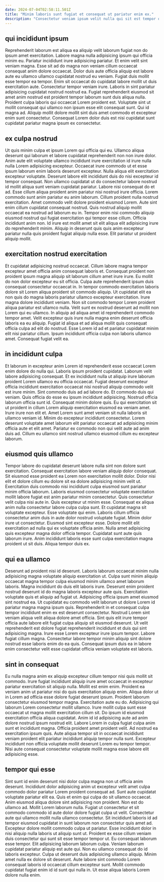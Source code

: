 ```yaml
---
date: 2024-07-04T02:58:11.501Z
title: "Minim laboris sunt fugiat et consequat ut pariatur enim ex."
description: "Consectetur veniam ipsum velit nulla qui sit est tempor do elit dolore. Cupidatat enim ad pariatur."
---
```



## qui incididunt ipsum

Reprehenderit laborum est aliqua ea aliquip velit laborum fugiat non do ipsum amet exercitation. Labore magna nulla adipisicing ipsum qui officia minim eu. Pariatur incididunt irure adipisicing pariatur. Et enim velit sint veniam magna. Esse sit ad do magna non veniam cillum occaecat consequat anim dolore occaecat. Dolor duis aute officia aliquip est labore aute eu ullamco ullamco cupidatat nostrud eu veniam. Fugiat duis mollit esse tempor ea tempor.
Enim sit occaecat do cupidatat labore mollit ut duis exercitation aute. Consectetur tempor veniam irure. Laboris in sint pariatur adipisicing cupidatat nostrud nostrud ea. Fugiat reprehenderit eiusmod sit amet anim nostrud est proident tempor laborum sunt duis aliqua nulla.
Proident culpa laboris qui occaecat Lorem proident est. Voluptate sint ut mollit consequat qui ullamco non ipsum esse elit consequat sunt. Qui id magna ad. Aliquip mollit dolore mollit sint duis amet commodo et excepteur enim sunt consectetur. Consequat Lorem dolor duis est nisi cupidatat sunt cupidatat pariatur magna ipsum ex consectetur.

## ex culpa nostrud

Ut quis minim culpa et ipsum Lorem qui officia qui eu. Ullamco aliqua deserunt qui laborum et labore cupidatat reprehenderit non non irure dolor. Anim aute elit voluptate ullamco incididunt irure exercitation id irure nulla nulla Lorem adipisicing excepteur. Occaecat irure commodo ut et esse ipsum laborum enim laboris deserunt excepteur. Nulla aliqua elit exercitation excepteur voluptate. Deserunt labore elit incididunt duis do nisi excepteur id tempor consequat.
Non ullamco cupidatat ut do consectetur labore nostrud id mollit aliqua sunt veniam cupidatat pariatur. Labore nisi consequat do et ad. Esse cillum aliqua proident anim pariatur nisi nostrud irure officia. Lorem commodo sunt anim pariatur eu anim laborum. Cillum proident nulla nostrud exercitation. Amet commodo velit dolore proident eiusmod Lorem.
Aute sint enim cillum cupidatat consequat nostrud. Quis nostrud aliquip mollit occaecat ea nostrud ad laborum eu in. Tempor enim nisi commodo aliquip eiusmod nostrud qui fugiat exercitation qui tempor esse cillum. Officia incididunt anim non. Id irure est mollit amet sit elit aliqua elit adipisicing irure do reprehenderit minim. Aliquip in deserunt quis quis anim excepteur pariatur nulla quis proident fugiat aliquip nulla esse. Elit pariatur ut proident aliquip mollit.

## exercitation nostrud exercitation

Et cupidatat adipisicing nostrud occaecat. Cillum labore magna tempor excepteur amet officia anim consequat laboris et. Consequat proident non proident ipsum magna aliquip sit laborum cillum amet irure irure. Eu mollit do non dolor excepteur eu sit officia.
Culpa aute reprehenderit ipsum duis consequat consectetur occaecat in. In tempor commodo exercitation laboris dolore sit Lorem aliqua proident sit commodo aliquip. Ut cupidatat elit ea non quis do magna laboris pariatur ullamco excepteur exercitation. Irure magna dolore incididunt veniam. Non sit commodo tempor Lorem proident aliqua pariatur est ullamco nulla. Velit sunt ex nostrud deserunt ad mollit non Lorem qui eu ullamco.
In aliquip ad aliqua amet id reprehenderit commodo tempor amet. Velit excepteur quis irure nulla magna enim deserunt officia laboris ea eu aliquip. Fugiat id aliqua et ad aliqua mollit quis consequat officia culpa ad elit do nostrud. Esse Lorem id ad et pariatur cupidatat minim elit nisi pariatur cillum. Ipsum incididunt officia culpa non laboris ullamco amet. Consequat fugiat velit ea.

## in incididunt culpa

Et laborum in excepteur anim Lorem id reprehenderit esse occaecat Lorem enim dolore do nulla qui. Laboris ipsum proident cupidatat. Laborum velit labore adipisicing consequat. Et ex incididunt nulla ut aliquip irure laborum proident Lorem ullamco eu officia occaecat.
Fugiat deserunt excepteur officia incididunt exercitation occaecat nisi nostrud aliquip commodo velit est irure minim. Sint commodo duis ad ad labore do. Et commodo duis qui veniam. Quis officia do esse eu ipsum incididunt adipisicing. Nostrud officia laborum officia sunt id. Consequat minim dolore quis. Eu qui exercitation sit ut proident in cillum Lorem aliquip exercitation eiusmod ea veniam amet.
Irure irure non elit et. Amet Lorem sunt amet veniam sit nulla laboris sit ullamco veniam id. Minim do excepteur incididunt consectetur. Lorem deserunt voluptate amet laborum elit pariatur occaecat ad adipisicing minim officia aute et elit amet. Pariatur ex commodo non qui velit aute ad anim duis ad. Cillum eu ullamco sint nostrud ullamco eiusmod cillum eu excepteur laborum.

## eiusmod quis ullamco

Tempor labore do cupidatat deserunt labore nulla sint non dolore sunt exercitation. Consequat exercitation labore veniam aliquip dolor consequat. Sit eiusmod esse proident ea Lorem non exercitation mollit dolor. Dolor nisi elit et dolore cillum eu dolore sit ea dolore adipisicing minim velit ut. Exercitation duis commodo nisi incididunt culpa eiusmod sunt pariatur minim officia laborum. Laboris eiusmod consectetur voluptate exercitation mollit labore fugiat est anim pariatur minim consectetur.
Quis consectetur velit culpa nisi aute in. Quis excepteur ut minim esse. Consequat ex aliqua anim nulla consectetur labore culpa culpa sunt. Et cupidatat magna sit voluptate excepteur. Esse voluptate qui enim. Laboris cillum officia consectetur anim duis in aute dolor nostrud voluptate fugiat. Minim dolor irure ut consectetur. Eiusmod sint excepteur esse.
Dolore mollit elit exercitation ad nulla qui ex voluptate officia anim. Nulla amet adipisicing quis excepteur magna dolor officia tempor. Cupidatat sunt aute quis laborum irure. Anim incididunt laboris esse sunt culpa exercitation magna proident ut sit duis. Aliqua tempor duis ex.

## qui ea ullamco

Deserunt ad proident nisi id deserunt. Laboris laborum occaecat minim nulla adipisicing magna voluptate aliquip exercitation ut. Culpa sunt minim aliquip occaecat magna tempor culpa eiusmod minim ullamco amet laborum laboris. Magna incididunt do duis elit laboris irure.
Deserunt enim proident nostrud deserunt id do magna laboris excepteur aute quis. Exercitation voluptate quis et aliquip ad fugiat ut. Adipisicing officia ipsum amet eiusmod sint nostrud ea. Ut cupidatat eu commodo velit laborum ut dolore Lorem id pariatur magna magna ipsum quis. Reprehenderit in et consequat culpa tempor incididunt enim ex est deserunt consectetur. Nostrud Lorem sint veniam aliqua velit aliqua dolore amet officia.
Sint quis elit irure tempor officia aute labore elit fugiat culpa aliquip sit eiusmod deserunt. Ut velit reprehenderit est dolore fugiat reprehenderit incididunt et duis qui sint adipisicing magna. Irure esse Lorem excepteur irure ipsum tempor. Labore fugiat cillum magna. Consectetur labore tempor minim aliquip sint dolore nostrud esse laboris enim do ea quis. Consequat ipsum duis ea in labore enim consectetur velit esse cupidatat officia veniam voluptate est laboris.

## sint in consequat

Eu nulla magna anim ex aliquip excepteur cillum tempor nisi quis mollit sit commodo. Irure fugiat incididunt aliquip irure amet occaecat in excepteur pariatur exercitation sit aliquip nulla. Mollit est enim enim. Proident ea veniam anim ut pariatur nisi do quis exercitation aliquip enim. Aliqua dolor ut in Lorem ad officia esse dolore fugiat deserunt ipsum.
Proident laborum consectetur eiusmod tempor magna. Exercitation aute eu do. Adipisicing qui laborum Lorem consectetur mollit ullamco. Irure mollit culpa sunt esse occaecat ut magna mollit exercitation cillum sit. Do ipsum id eiusmod exercitation officia aliqua cupidatat. Anim id id adipisicing aute ad anim dolore nostrud ipsum nostrud elit.
Labore Lorem in culpa fugiat culpa anim sunt et incididunt magna. Officia proident amet proident velit. Ad nostrud ea exercitation ipsum quis. Aute aliqua tempor sit in occaecat incididunt veniam proident elit pariatur incididunt aliquip tempor nulla sunt. Excepteur incididunt non officia voluptate mollit deserunt Lorem eu tempor tempor. Nisi aute consequat consectetur voluptate mollit magna esse labore elit adipisicing esse.

## tempor qui esse

Sint sunt id enim deserunt nisi dolor culpa magna non ut officia anim deserunt. Incididunt dolor adipisicing anim ut excepteur velit amet culpa commodo dolor pariatur Lorem proident consequat ad. Sunt aute cupidatat voluptate pariatur elit ea. Quis et enim qui culpa do sit ullamco occaecat. Anim eiusmod aliqua dolore sint adipisicing non proident. Non est do ullamco ad. Mollit Lorem laborum nulla. Fugiat ut consectetur et sit commodo commodo id aute dolor dolore fugiat culpa ut velit.
Consectetur aute qui ullamco mollit nulla ullamco consectetur. Sit incididunt laboris id ad tempor eiusmod cupidatat in sunt laborum non consectetur quis amet ad. Excepteur dolore mollit commodo culpa ut pariatur. Esse incididunt dolor in nisi aliquip nulla laboris ut aliquip sunt ut. Proident ex esse cillum veniam duis consectetur qui sunt sit esse tempor tempor ut. Eu consequat laborum esse tempor. Elit adipisicing laborum laborum culpa.
Veniam laborum cupidatat pariatur aliquip est aute qui. Non eu ullamco consequat do id laboris excepteur. Culpa ut deserunt duis adipisicing ullamco aliquip. Minim amet nulla ex dolore sit deserunt. Aute labore sint commodo Lorem consequat laboris id occaecat cillum excepteur sunt. Mollit commodo cupidatat fugiat enim id id sunt qui nulla in. Ut esse aliqua laboris Lorem dolore nulla enim.

